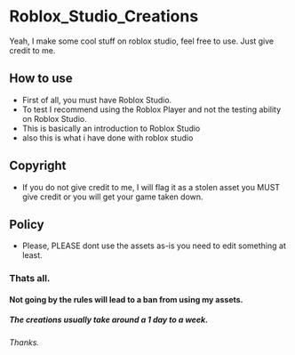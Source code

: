 # Roblox_Studio_Creations
Yeah, I make some cool stuff on roblox studio, feel free to use. Just give credit to me.

## How to use
- First of all, you must have Roblox Studio.
- To test I recommend using the Roblox Player and not the testing ability on Roblox Studio.
- This is basically an introduction to Roblox Studio
- also this is what i have done with roblox studio

## Copyright
- If you do not give credit to me, I will flag it as a stolen asset you MUST give credit or you will get your game taken down.

## Policy
- Please, PLEASE dont use the assets as-is you need to edit something at least.

### Thats all.
#### Not going by the rules will lead to a ban from using my assets.
##### The creations usually take around a 1 day to a week.
###### Thanks.
